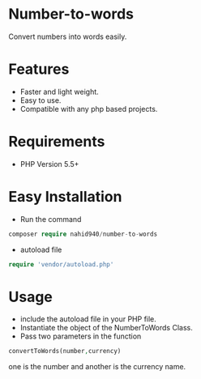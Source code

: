 # Number-to-words
Convert numbers into words easily.

# Features
* Faster and light weight.
* Easy to use.
* Compatible with any php based projects.

# Requirements
* PHP Version 5.5+

# Easy Installation
* Run the command
 ````php
 composer require nahid940/number-to-words
 ````
 * autoload file 
 ````php
 require 'vendor/autoload.php'
 ````
 
# Usage
* include the autoload file in your PHP file.
* Instantiate the object of the NumberToWords Class.
* Pass two parameters in the function 
````php
convertToWords(number,currency)
````
one is the number and 
    another is the currency name.
 


 
